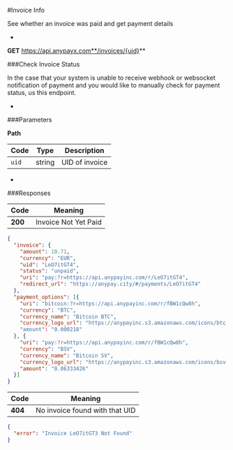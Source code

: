 #Invoice Info

See whether an invoice was paid and get payment details

-

**GET** https://api.anypayx.com**/invoices/{uid}**

###Check Invoice Status

In the case that your system is unable to receive webhook or websocket notification of payment and you would like to manually check for payment status, us this endpoint.

-

###Parameters

**Path**

| Code | Type | Description |
| --- | ----------- | ----- |
| `uid` | string | UID of invoice |

-

###Responses

| Code | Meaning |
| --- | ----------- |
| **200** | Invoice Not Yet Paid |

```json
{
  "invoice": {
    "amount": 10.71,
    "currency": "EUR",
    "uid": "LeO7itGT4",
    "status": "unpaid",  
    "uri": "pay:?r=https://api.anypayinc.com/r/LeO7itGT4",
    "redirect_url": "https://anypay.city/#/payments/LeO7itGT4"
  },
  "payment_options": [{
    "uri": "bitcoin:?r=https://api.anypayinc.com/r/fBW1cQw8h",
    "currency": "BTC",
    "currency_name": "Bitcoin BTC",
    "currency_logo_url": "https://anypayinc.s3.amazonaws.com/icons/btc.png"
    "amount": "0.000218"
  }, {
    "uri": "pay:?r=https://api.anypayinc.com/r/fBW1cQw8h",
    "currency": "BSV",
    "currency_name": "Bitcoin SV",
    "currency_logo_url": "https://anypayinc.s3.amazonaws.com/icons/bsv.png",
    "amount": "0.06333426"
  }]
}
```


| Code | Meaning |
| --- | ----------- |
| **404** | No invoice found with that UID |

```json
{
  "error": "Invoice LeO7itGT3 Not Found"
}
```